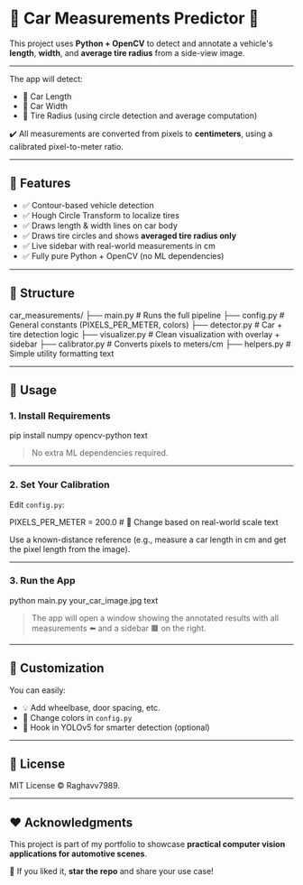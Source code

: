 # 🚗 Car Measurements Predictor 🧠

This project uses **Python + OpenCV** to detect and annotate a vehicle's **length**, **width**, and **average tire radius** from a side-view image.

---


The app will detect:
- 🧮 Car Length
- 📏 Car Width
- 🎯 Tire Radius (using circle detection and average computation)

✔️ All measurements are converted from pixels to **centimeters**, using a calibrated pixel-to-meter ratio.

---

## 🧠 Features

- ✅ Contour-based vehicle detection
- ✅ Hough Circle Transform to localize tires
- ✅ Draws length & width lines on car body
- ✅ Draws tire circles and shows **averaged tire radius only**
- ✅ Live sidebar with real-world measurements in cm
- ✅ Fully pure Python + OpenCV (no ML dependencies)

---

## 🧱 Structure

car_measurements/
├── main.py # Runs the full pipeline
├── config.py # General constants (PIXELS_PER_METER, colors)
├── detector.py # Car + tire detection logic
├── visualizer.py # Clean visualization with overlay + sidebar
├── calibrator.py # Converts pixels to meters/cm
├── helpers.py # Simple utility formatting
text

---

## 🚀 Usage

### 1. Install Requirements

pip install numpy opencv-python
text

> No extra ML dependencies required.

---

### 2. Set Your Calibration

Edit `config.py`:

PIXELS_PER_METER = 200.0 # 🔧 Change based on real-world scale
text

Use a known-distance reference (e.g., measure a car length in cm and get the pixel length from the image).

---

### 3. Run the App

python main.py your_car_image.jpg
text

> The app will open a window showing the annotated results with all measurements ⬅️ and a sidebar 🟫 on the right.


---

## 🧩 Customization

You can easily:
- 💡 Add wheelbase, door spacing, etc.
- 🌈 Change colors in `config.py`
- 🧪 Hook in YOLOv5 for smarter detection (optional)

---

## 📄 License

MIT License © Raghavv7989.

---

## ❤️ Acknowledgments

This project is part of my portfolio to showcase **practical computer vision applications for automotive scenes**.

🌟 If you liked it, **star the repo** and share your use case!
